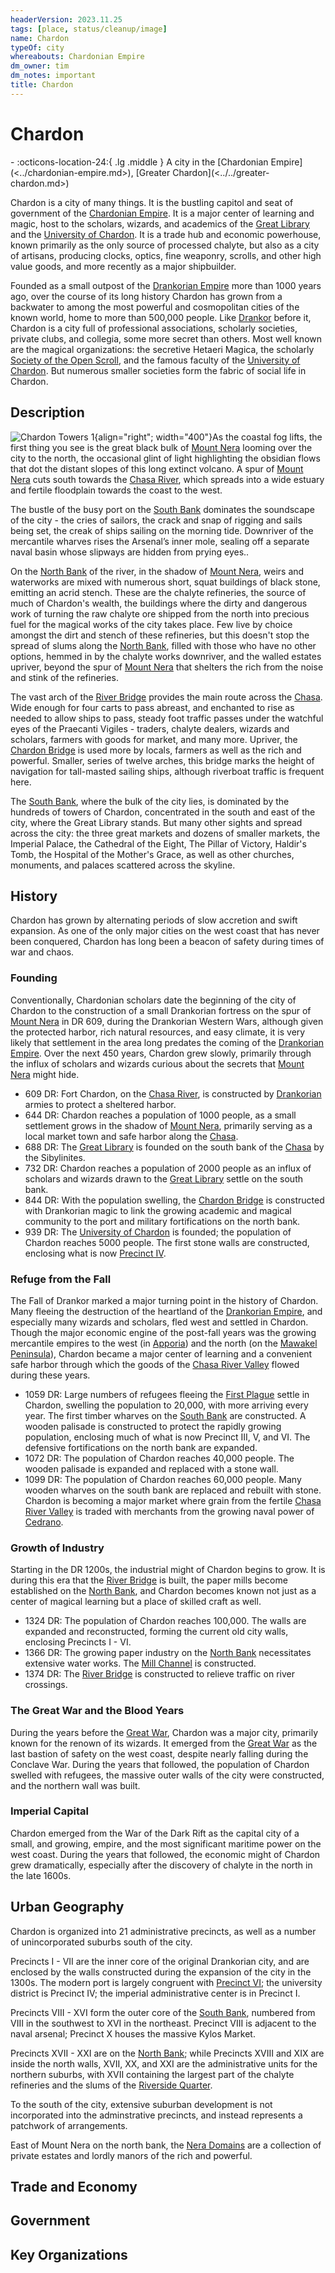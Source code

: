 ```yaml
---
headerVersion: 2023.11.25
tags: [place, status/cleanup/image]
name: Chardon
typeOf: city
whereabouts: Chardonian Empire
dm_owner: tim
dm_notes: important
title: Chardon
---
```

# Chardon
<div class="grid cards ext-narrow-margin ext-one-column" markdown>
-    :octicons-location-24:{ .lg .middle } A city in the [Chardonian Empire](<../chardonian-empire.md>), [Greater Chardon](<../../greater-chardon.md>)  
</div>


Chardon is a city of many things. It is the bustling capitol and seat of government of the [Chardonian Empire](<../chardonian-empire.md>). It is a major center of learning and magic, host to the scholars, wizards, and academics of the [Great Library](<./great-library.md>) and the [University of Chardon](<./university-of-chardon.md>). It is a trade hub and economic powerhouse, known primarily as the only source of processed chalyte, but also as a city of artisans, producing clocks, optics, fine weaponry, scrolls, and other high value goods, and more recently as a major shipbuilder. 

Founded as a small outpost of the [Drankorian Empire](<../../../../history/drankorian-era/drankorian-empire.md>) more than 1000 years ago, over the course of its long history Chardon has grown from a backwater to among the most powerful and cosmopolitan cities of the known world, home to more than 500,000 people. Like [Drankor](<../../../../history/drankorian-era/drankor.md>) before it, Chardon is a city full of professional associations, scholarly societies, private clubs, and collegia, some more secret than others. Most well known are the magical organizations: the secretive Hetaeri Magica, the scholarly [Society of the Open Scroll](<../../../../groups/chardonian-organizations/society-of-the-open-scroll.md>), and the famous faculty of the [University of Chardon](<./university-of-chardon.md>). But numerous smaller societies form the fabric of social life in Chardon. 


## Description

![Chardon Towers 1](../../../../assets/chardon-towers-1.png){align="right"; width="400"}As the coastal fog lifts, the first thing you see is the great black bulk of [Mount Nera](<./mount-nera.md>) looming over the city to the north, the occasional glint of light highlighting the obsidian flows that dot the distant slopes of this long extinct volcano. A spur of [Mount Nera](<./mount-nera.md>) cuts south towards the [Chasa River](<../../../major-rivers/chasa-nahadi-watershed/chasa.md>), which spreads into a wide estuary and fertile floodplain towards the coast to the west. 

The bustle of the busy port on the [South Bank](<./south-bank.md>) dominates the soundscape of the city - the cries of sailors, the crack and snap of rigging and sails being set, the creak of ships sailing on the morning tide. Downriver of the mercantile wharves rises the Arsenal’s inner mole, sealing off a separate naval basin whose slipways are hidden from prying eyes..

On the [North Bank](<./north-bank.md>) of the river, in the shadow of [Mount Nera](<./mount-nera.md>), weirs and waterworks are mixed with numerous short, squat buildings of black stone, emitting an acrid stench. These are the chalyte refineries, the source of much of Chardon's wealth, the buildings where the dirty and dangerous work of turning the raw chalyte ore shipped from the north into precious fuel for the magical works of the city takes place. Few live by choice amongst the dirt and stench of these refineries, but this doesn't stop the spread of slums along the [North Bank](<./north-bank.md>), filled with those who have no other options, hemmed in by the chalyte works downriver, and the walled estates upriver, beyond the spur of [Mount Nera](<./mount-nera.md>) that shelters the rich from the noise and stink of the refineries. 

The vast arch of the [River Bridge](<./river-bridge-chardon.md>) provides the main route across the [Chasa](<../../../major-rivers/chasa-nahadi-watershed/chasa.md>). Wide enough for four carts to pass abreast, and enchanted to rise as needed to allow ships to pass, steady foot traffic passes under the watchful eyes of the Praecanti Vigiles - traders, chalyte dealers, wizards and scholars, farmers with goods for market, and many more. Upriver, the [Chardon Bridge](<./chardon-bridge.md>) is used more by locals, farmers as well as the rich and powerful. Smaller, series of twelve arches, this bridge marks the height of navigation for tall-masted sailing ships, although riverboat traffic is frequent here.

The [South Bank](<./south-bank.md>), where the bulk of the city lies, is dominated by the hundreds of towers of Chardon, concentrated in the south and east of the city, where the Great Library stands. But many other sights and spread across the city: the three great markets and dozens of smaller markets, the Imperial Palace, the Cathedral of the Eight, The Pillar of Victory, Haldir's Tomb, the Hospital of the Mother's Grace, as well as other churches, monuments, and palaces scattered across the skyline.

## History

Chardon has grown by alternating periods of slow accretion and swift expansion. As one of the only major cities on the west coast that has never been conquered, Chardon has long been a beacon of safety during times of war and chaos.

### Founding

Conventionally, Chardonian scholars date the beginning of the city of Chardon to the construction of a small Drankorian fortress on the spur of [Mount Nera](<./mount-nera.md>) in DR 609, during the Drankorian Western Wars, although given the protected harbor, rich natural resources, and easy climate, it is very likely that settlement in the area long predates the coming of the [Drankorian Empire](<../../../../history/drankorian-era/drankorian-empire.md>). Over the next 450 years, Chardon grew slowly, primarily through the influx of scholars and wizards curious about the secrets that [Mount Nera](<./mount-nera.md>) might hide. 

- 609 DR: Fort Chardon, on the [Chasa River](<../../../major-rivers/chasa-nahadi-watershed/chasa.md>), is constructed by [Drankorian](<../../../../history/drankorian-era/drankorian-empire.md>) armies to protect a sheltered harbor. 
- 644 DR: Chardon reaches a population of 1000 people, as a small settlement grows in the shadow of [Mount Nera](<./mount-nera.md>), primarily serving as a local market town and safe harbor along the [Chasa](<../../../major-rivers/chasa-nahadi-watershed/chasa.md>).
- 688 DR: The [Great Library](<./great-library.md>) is founded on the south bank of the [Chasa](<../../../major-rivers/chasa-nahadi-watershed/chasa.md>) by the Sibylinites.
- 732 DR: Chardon reaches a population of 2000 people as an influx of scholars and wizards drawn to the [Great Library](<./great-library.md>) settle on the south bank. 
- 844 DR: With the population swelling, the [Chardon Bridge](<./chardon-bridge.md>) is constructed with Drankorian magic to link the growing academic and magical community to the port and military fortifications on the north bank. 
- 939 DR: The [University of Chardon](<./university-of-chardon.md>) is founded; the population of Chardon reaches 5000 people. The first stone walls are constructed, enclosing what is now [Precinct IV](<./precinct-iv.md>). 

### Refuge from the Fall

The Fall of Drankor marked a major turning point in the history of Chardon. Many fleeing the destruction of the heartland of the [Drankorian Empire](<../../../../history/drankorian-era/drankorian-empire.md>), and especially many wizards and scholars, fled west and settled in Chardon. Though the major economic engine of the post-fall years was the growing mercantile empires to the west (in [Apporia](<../apporia/apporia.md>)) and the north (on the [Mawakel Peninsula](<../../../northwest-coast/mawar-confederacy/mawakel-peninsula.md>)), Chardon became a major center of learning and a convenient safe harbor through which the goods of the [Chasa River Valley](<../chasa-river-valley/chasa-river-valley.md>) flowed during these years. 

- 1059 DR: Large numbers of refugees fleeing the [First Plague](<../../../../events/1000s/1059/first-plague.md>) settle in Chardon, swelling the population to 20,000, with more arriving every year. The first timber wharves on the [South Bank](<./south-bank.md>) are constructed. A wooden palisade is constructed to protect the rapidly growing population, enclosing much of what is now Precinct III, V, and VI. The defensive fortifications on the north bank are expanded. 
- 1072 DR: The population of Chardon reaches 40,000 people. The wooden palisade is expanded and replaced with a stone wall. 
- 1099 DR: The population of Chardon reaches 60,000 people. Many wooden wharves on the south bank are replaced and rebuilt with stone. Chardon is becoming a major market where grain from the fertile [Chasa River Valley](<../chasa-river-valley/chasa-river-valley.md>) is traded with merchants from the growing naval power of [Cedrano](<../apporia/cedrano.md>). 

### Growth of Industry

Starting in the DR 1200s, the industrial might of Chardon begins to grow. It is during this era that the [River Bridge](<./river-bridge-chardon.md>) is built, the paper mills become established on the [North Bank](<./north-bank.md>), and Chardon becomes known not just as a center of magical learning but a place of skilled craft as well. 

- 1324 DR: The population of Chardon reaches 100,000. The walls are expanded and reconstructed, forming the current old city walls, enclosing Precincts I - VI. 
- 1366 DR: The growing paper industry on the [North Bank](<./north-bank.md>) necessitates extensive water works. The [Mill Channel](<./mill-channel.md>) is constructed. 
- 1374 DR: The [River Bridge](<./river-bridge-chardon.md>) is constructed to relieve traffic on river crossings. 

### The Great War and the Blood Years

During the years before the [Great War](<../../../../events/1500s/great-war.md>), Chardon was a major city, primarily known for the renown of its wizards. It emerged from the [Great War](<../../../../events/1500s/great-war.md>) as the last bastion of safety on the west coast, despite nearly falling during the Conclave War. During the years that followed, the population of Chardon swelled with refugees, the massive outer walls of the city were constructed, and the northern wall was built. 



### Imperial Capital 

Chardon emerged from the War of the Dark Rift as the capital city of a small, and growing, empire, and the most significant maritime power on the west coast. During the years that followed, the economic might of Chardon grew dramatically, especially after the discovery of chalyte in the north in the late 1600s. 


## Urban Geography

Chardon is organized into 21 administrative precincts, as well as a number of unincorporated suburbs south of the city. 

Precincts I - VII are the inner core of the original Drankorian city, and are enclosed by the walls constructed during the expansion of the city in the 1300s. The modern port is largely congruent with [Precinct VI](<./precinct-vi.md>); the university district is Precinct IV; the imperial administrative center is in Precinct I. 

Precincts VIII - XVI form the outer core of the [South Bank](<./south-bank.md>), numbered from VIII in the southwest to XVI in the northeast. Precinct VIII is adjacent to the naval arsenal; Precinct X houses the massive Kylos Market.

Precincts XVII - XXI are on the [North Bank](<./north-bank.md>); while Precincts XVIII and XIX are inside the north walls, XVII, XX, and XXI are the administrative units for the northern suburbs, with XVII containing the largest part of the chalyte refineries and the slums of the [Riverside Quarter](<./riverside-quarter.md>). 

To the south of the city, extensive suburban development is not incorporated into the adminstrative precincts, and instead represents a patchwork of arrangements. 

East of Mount Nera on the north bank, the [Nera Domains](<./nera-domains.md>) are a collection of private estates and lordly manors of the rich and powerful. 



## Trade and Economy





## Government 



## Key Organizations




